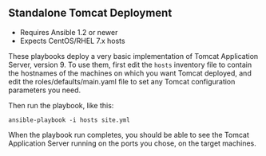 ## Standalone Tomcat Deployment

- Requires Ansible 1.2 or newer
- Expects CentOS/RHEL 7.x hosts

These playbooks deploy a very basic implementation of Tomcat Application Server,
version 9. To use them, first edit the `hosts` inventory file to contain the
hostnames of the machines on which you want Tomcat deployed, and edit the 
roles/defaults/main.yaml  file to set any Tomcat configuration parameters you need.

Then run the playbook, like this:

	ansible-playbook -i hosts site.yml

When the playbook run completes, you should be able to see the Tomcat
Application Server running on the ports you chose, on the target machines.
